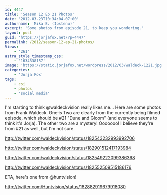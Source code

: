 ```yaml
---
id: 4447
title: 'Season 12 Ep 21 Photos'
date: '2012-03-23T10:34:04-07:00'
authorname: 'Mika E. (Ipstenu)'
excerpt: 'Some photos from episode 21, to keep you wondering.'
layout: post
guid: 'https://jorjafox.net/?p=4447'
permalink: /2012/season-12-ep-21-photos/
Views:
    - '261'
astra_style_timestamp_css:
    - '1634338157'
image: 'https://static.jorjafox.net/wordpress/2012/03/waldeck-1221.jpg'
categories:
    - 'Jorja Fox'
tags:
    - csi
    - photos
    - 'social media'
---
```


I'm starting to think @waldeckvision really likes me... Here are some photos from Frank Waldeck. <del>One is</del> Two are clearly from the currently being filmed episode, which should be #21 "Dune and Gloom" (and everyone seems to think it's Jorja). The other two are a mystery! Ooooooo! I believe they're from #21 as well, but I'm not sure.

http://twitter.com/waldeckvision/status/182543232993992706

http://twitter.com/waldeckvision/status/182901512417193984

http://twitter.com/waldeckvision/status/182549222099386368

http://twitter.com/waldeckvision/status/182552509515186176

ETA, here's one from @huntvision!

http://twitter.com/Huntvision/status/182882919679918080
